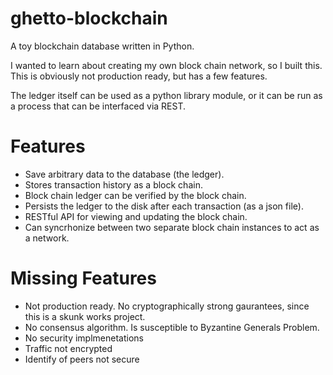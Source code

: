 # ghetto-blockchain
A toy blockchain database written in Python.

I wanted to learn about creating my own block chain network, so I
built this.  This is obviously not production ready, but has a few
features.

The ledger itself can be used as a python library module, or it can be
run as a process that can be interfaced via REST.

# Features

* Save arbitrary data to the database (the ledger).
* Stores transaction history as a block chain.
* Block chain ledger can be verified by the block chain.
* Persists the ledger to the disk after each transaction (as a json file).
* RESTful API for viewing and updating the block chain.
* Can syncrhonize between two separate block chain instances to act as a network.

# Missing Features

* Not production ready. No cryptographically strong gaurantees, since this is a skunk works project.
* No consensus algorithm. Is susceptible to Byzantine Generals Problem.
* No security implmenetations
 * Traffic not encrypted
 * Identify of peers not secure
